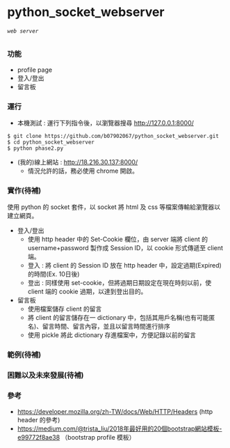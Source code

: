 # python_socket_webserver
###### `web server`

### 功能
- profile page
- 登入/登出
- 留言板

### 運行
- 本機測試 : 運行下列指令後，以瀏覽器搜尋 http://127.0.0.1:8000/
```cpp=
$ git clone https://github.com/b07902067/python_socket_webserver.git
$ cd python_socket_webserver
$ python phase2.py
```
- (我的)線上網站 : http://18.216.30.137:8000/
  - 情況允許的話，務必使用 chrome 開啟。


### 實作(待補)
使用 python 的 socket 套件，以 socket 將 html 及 css 等檔案傳輸給瀏覽器以建立網頁。
- 登入/登出
  - 使用 http header 中的 Set-Cookie 欄位，由 server 端將 client 的 username+password 製作成 Session ID，以 cookie 形式傳遞至 client 端。
  - 登入 : 將 client 的 Session ID 放在 http header 中，設定過期(Expired)的時間(Ex. 10日後)
  - 登出 : 同樣使用 set-cookie，但將過期日期設定在現在時刻以前，使 client 端的 cookie 過期，以達到登出目的。
- 留言板
  - 使用檔案儲存 client 的留言
  - 將 client 的留言儲存在一 dictionary 中，包括其用戶名稱(也有可能匿名)、留言時間、留言內容，並且以留言時間進行排序
  - 使用 pickle 將此 dictionary 存進檔案中，方便記錄以前的留言
  
### 範例(待補)
### 困難以及未來發展(待補)

### 參考
- https://developer.mozilla.org/zh-TW/docs/Web/HTTP/Headers (http header 的參考)
- https://medium.com/@trista_liu/2018年最好用的20個bootstrap網站模板-e99772f8ae38 （bootstrap profile 模板）
